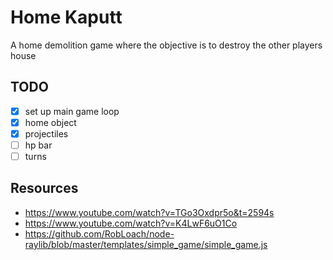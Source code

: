 # Home Kaputt

A home demolition game where the objective is to destroy the other players house

## TODO

- [x] set up main game loop
- [x] home object
- [x] projectiles
- [ ] hp bar
- [ ] turns

## Resources

- https://www.youtube.com/watch?v=TGo3Oxdpr5o&t=2594s
- https://www.youtube.com/watch?v=K4LwF6uO1Co
- https://github.com/RobLoach/node-raylib/blob/master/templates/simple_game/simple_game.js
